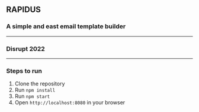 ## RAPIDUS
### A simple and east email template builder
______________________________________________________

### Disrupt 2022

______________________________________________________

### Steps to run
1. Clone the repository
2. Run `npm install`
3. Run `npm start`
4. Open `http://localhost:8080` in your browser
